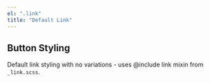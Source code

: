 ```yaml
---
el: ".link"
title: "Default Link"
---
```

## Button Styling

Default link styling with no variations - uses @include link mixin from `_link.scss`.
